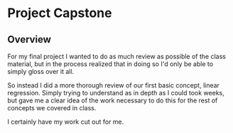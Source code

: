 


# Project Capstone

## Overview
For my final project I wanted to do as much review as possible of the class material, but in the process realized that in doing so I'd only be able to simply gloss over it all.

So instead I did a more thorough review of our first basic concept, linear regression. Simply trying to understand as in depth as I could took weeks, but gave me a clear idea of the work necessary to do this for the rest of concepts we covered in class.

I certainly have my work cut out for me.